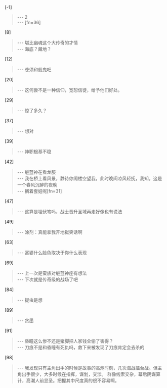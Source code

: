 
[-1] 
>--- 2<br>
>--- [fn=36]<br>

[8] 
>--- 堪比幽魂这个大传奇的才情<br>
>--- 海底？藏地？<br>

[12] 
>--- 苍须和舰鬼吧<br>

[20] 
>--- 这何尝不是一种信仰，宽恕信徒，给予他们好处。<br>

[29] 
>--- 惊了多久？<br>

[37] 
>--- 想对<br>

[39] 
>--- 神职根基不稳<br>

[42] 
>--- 魅蓝神在看龙服<br>
>--- 我在桥上看风景，静待你阁楼空望我，此时晚间凉风轻抚，我知，这是一个春风沉醉的夜晚<br>
>--- 搁着套娃呢[fn=31]<br>

[47] 
>--- 这算是埋伏笔吗，战士晋升圣域再走好像也有说法<br>

[49] 
>--- 涂剂：真能拿我开地狱笑话啊<br>

[63] 
>--- 富婆什么脸色取决于你什么表现<br>

[69] 
>--- 上一次是蛮族对魅蓝神座有想法<br>
>--- 下次就是传奇级的战场了吧<br>

[84] 
>--- 捉虫是想<br>

[89] 
>--- 贪墨<br>

[91] 
>--- 昏瞳这么惨不还是猪脚把人家钱全偷了害得？<br>
>--- 刀痕不是和昏瞳有死仇吗，救下来被发现了刀痕肯定会去杀的<br>

[98] 
>--- 我发现只有主角出手的时候是故事的高潮时刻，几次海战擂台战。但主角出手很少，大多时候在指挥，谋划，交涉。
群像线索交杂，幕后阴谋算计，高潮人前显圣。把握其中尺度真的很不容易啊。<br>
